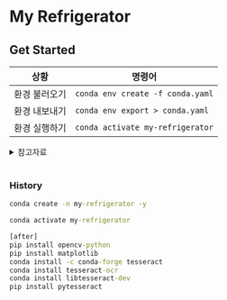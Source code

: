 # My Refrigerator

## Get Started

| 상황 | 명령어 |
| ---- | ------ |
| 환경 불러오기 | `conda env create -f conda.yaml` |
| 환경 내보내기 | `conda env export > conda.yaml` |
| 환경 실행하기 | `conda activate my-refrigerator` |

<details>
<summary>
참고자료
</summary>

- [[Anaconda] 아나콘다 가상환경 Export 및 Import 하는 방법](https://mentha2.tistory.com/46)
- [[Anaconda] 아나콘다 환경 export, import, clone 하기](https://jh-bk.tistory.com/35)
</details>

<br>

### History

```cmd
conda create -n my-refrigerator -y

conda activate my-refrigerator

[after]
pip install opencv-python
pip install matplotlib
conda install -c conda-forge tesseract
conda install tesseract-ocr
conda install libtesseract-dev
pip install pytesseract
```